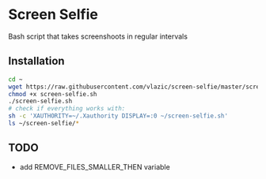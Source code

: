 # Screen Selfie

Bash script that takes screenshoots in regular intervals

## Installation

```bash
cd ~
wget https://raw.githubusercontent.com/vlazic/screen-selfie/master/screen-selfie.sh
chmod +x screen-selfie.sh
./screen-selfie.sh
# check if everything works with:
sh -c 'XAUTHORITY=~/.Xauthority DISPLAY=:0 ~/screen-selfie.sh'
ls ~/screen-selfie/*
```

## TODO

- add REMOVE_FILES_SMALLER_THEN variable
